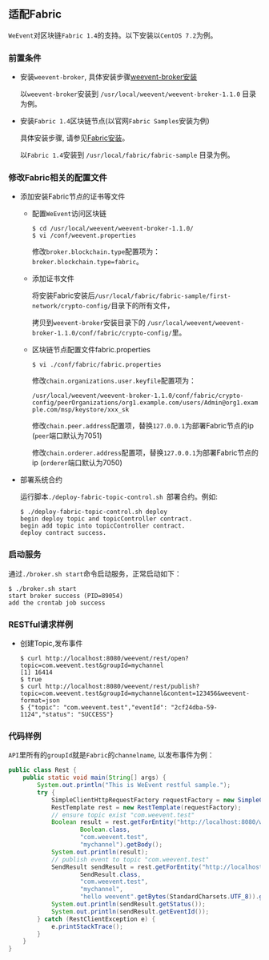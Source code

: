 ## 适配Fabric

`WeEvent`对区块链`Fabric 1.4`的支持。以下安装以`CentOS 7.2`为例。

### 前置条件
- 安装`weevent-broker`, 具体安装步骤[weevent-broker安装](../install/module/broker.html)

  以`weevent-broker`安装到 `/usr/local/weevent/weevent-broker-1.1.0` 目录为例。

- 安装`Fabric 1.4`区块链节点(以官网`Fabric Samples`安装为例)

  具体安装步骤, 请参见[Fabric安装](https://hyperledger-fabric.readthedocs.io/en/latest/install.html)。
  
  以`Fabric 1.4`安装到 `/usr/local/fabric/fabric-sample` 目录为例。

### 修改Fabric相关的配置文件
- 添加安装Fabric节点的证书等文件

  - 配置`WeEvent`访问区块链
  
    ```shell
    $ cd /usr/local/weevent/weevent-broker-1.1.0/
    $ vi /conf/weevent.properties
    ```

    修改`broker.blockchain.type`配置项为：`broker.blockchain.type=fabric`。

  - 添加证书文件
  
    将安装Fabric安装后`/usr/local/fabric/fabric-sample/first-network/crypto-config/`目录下的所有文件，
    
    拷贝到`weevent-broker`安装目录下的 `/usr/local/weevent/weevent-broker-1.1.0/conf/fabric/crypto-config/`里。

  - 区块链节点配置文件fabric.properties
  
    ```shell
    $ vi ./conf/fabric/fabric.properties
    ```

    修改`chain.organizations.user.keyfile`配置项为：
    
    `/usr/local/weevent/weevent-broker-1.1.0/conf/fabric/crypto-config/peerOrganizations/org1.example.com/users/Admin@org1.example.com/msp/keystore/xxx_sk`
    
    修改`chain.peer.address`配置项，替换`127.0.0.1`为部署Fabric节点的ip (`peer`端口默认为7051)
    
    修改`chain.orderer.address`配置项，替换`127.0.0.1`为部署Fabric节点的ip (`orderer`端口默认为7050)

- 部署系统合约

  运行脚本`./deploy-fabric-topic-control.sh `部署合约。例如:

  ```shell
  $ ./deploy-fabric-topic-control.sh deploy
  begin deploy topic and topicController contract.
  begin add topic into topicController contract.
  deploy contract success. 
  ```
  
### 启动服务

  通过`./broker.sh start`命令启动服务，正常启动如下：

  ```shell
  $ ./broker.sh start
  start broker success (PID=89054)
  add the crontab job success
  ```
  
### RESTful请求样例
- 创建Topic,发布事件

  ```shell
  $ curl http://localhost:8080/weevent/rest/open?topic=com.weevent.test&groupId=mychannel
  [1] 16414
  $ true
  $ curl http://localhost:8080/weevent/rest/publish?topic=com.weevent.test&groupId=mychannel&content=123456&weevent-format=json
  $ {"topic": "com.weevent.test","eventId": "2cf24dba-59-1124","status": "SUCCESS"}
  ```
  
### 代码样例
  
  `API`里所有的`groupId`就是`Fabric`的`channelname`, 以发布事件为例：
    
```java
public class Rest {
    public static void main(String[] args) {
        System.out.println("This is WeEvent restful sample.");
        try {
            SimpleClientHttpRequestFactory requestFactory = new SimpleClientHttpRequestFactory();
            RestTemplate rest = new RestTemplate(requestFactory);
            // ensure topic exist "com.weevent.test"
            Boolean result = rest.getForEntity("http://localhost:8080/weevent/rest/open?topic={}&groupId={}",
                    Boolean.class,
                    "com.weevent.test",
                    "mychannel").getBody();
            System.out.println(result);
            // publish event to topic "com.weevent.test"
            SendResult sendResult = rest.getForEntity("http://localhost:8080/weevent/rest/publish?topic={}&groupId={}&content={}",
                    SendResult.class,
                    "com.weevent.test",
                    "mychannel",
                    "hello weevent".getBytes(StandardCharsets.UTF_8)).getBody();
            System.out.println(sendResult.getStatus());
            System.out.println(sendResult.getEventId());
        } catch (RestClientException e) {
            e.printStackTrace();
        }
    }
}
```

